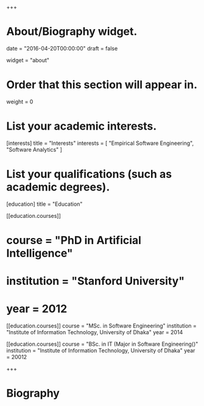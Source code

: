 +++
# About/Biography widget.

date = "2016-04-20T00:00:00"
draft = false

widget = "about"

# Order that this section will appear in.
weight = 0

# List your academic interests.
[interests]
  title = "Interests"
  interests = [
    "Empirical Software Engineering",
    "Software Analytics"
  ]

# List your qualifications (such as academic degrees).
[education]
  title = "Education"

[[education.courses]]
  # course = "PhD in Artificial Intelligence"
  # institution = "Stanford University"
  # year = 2012

[[education.courses]]
  course = "MSc. in Software Engineering"
  institution = "Institute of Information Technology, University of Dhaka"
  year = 2014

[[education.courses]]
  course = "BSc. in IT (Major in Software Engineering()"
  institution = "Institute of Information Technology, University of Dhaka"
  year = 20012

+++

# Biography
